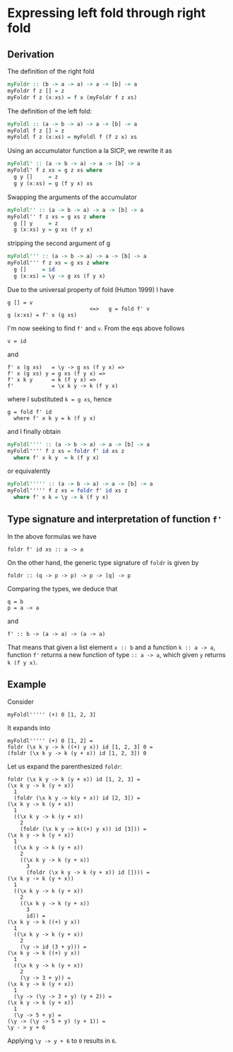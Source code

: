 Expressing left fold through right fold
=======================================

Derivation
----------

The definition of the right fold

~~~haskell
myFoldr :: (b -> a -> a) -> a -> [b] -> a
myFoldr f z [] = z
myFoldr f z (x:xs) = f x (myFoldr f z xs)
~~~


The definition of the left fold:

~~~haskell
myFoldl :: (a -> b -> a) -> a -> [b] -> a
myFoldl f z [] = z
myFoldl f z (x:xs) = myFoldl f (f z x) xs
~~~


Using an accumulator function a la SICP, we rewrite it as

~~~haskell
myFoldl' :: (a -> b -> a) -> a -> [b] -> a
myFoldl' f z xs = g z xs where
  g y []     = z
  g y (x:xs) = g (f y x) xs
~~~

Swapping the arguments of the accumulator

~~~haskell
myFoldl'' :: (a -> b -> a) -> a -> [b] -> a
myFoldl'' f z xs = g xs z where
  g [] y     = z
  g (x:xs) y = g xs (f y x)
~~~

stripping the second argument of g

~~~haskell
myFoldl''' :: (a -> b -> a) -> a -> [b] -> a
myFoldl''' f z xs = g xs z where
  g []     = id
  g (x:xs) = \y -> g xs (f y x)
~~~


Due to the universal property of fold (Hutton 1999) I have

~~~
g [] = v
                          <=>   g = fold f' v
g (x:xs) = f' x (g xs)
~~~

I'm now seeking to find `f'` and `v`. From the eqs above follows

~~~
v = id
~~~

and

~~~
f' x (g xs)   = \y -> g xs (f y x) =>
f' x (g xs) y = g xs (f y x) =>
f' x k y      = k (f y x) =>
f'            = \x k y -> k (f y x)
~~~

where I substituted `k = g xs`, hence

~~~
g = fold f' id
  where f' x k y = k (f y x)
~~~

and I finally obtain

~~~haskell
myFoldl'''' :: (a -> b -> a) -> a -> [b] -> a
myFoldl'''' f z xs = foldr f' id xs z
  where f' x k y  = k (f y x)
~~~

or equivalently

~~~haskell
myFoldl''''' :: (a -> b -> a) -> a -> [b] -> a
myFoldl''''' f z xs = foldr f' id xs z
  where f' x k = \y -> k (f y x)
~~~

Type signature and interpretation of function `f'`
--------------------------------------------------

In the above formulas we have

~~~{.haskell .ignore}
foldr f' id xs :: a -> a
~~~

On the other hand, the generic type signature of `foldr` is given by

~~~{.haskell .ignore}
foldr :: (q -> p -> p) -> p -> [q] -> p
~~~

Comparing the types, we deduce that

~~~
q = b
p = a -> a
~~~

and

~~~{.haskell .ignore}
f' :: b -> (a -> a) -> (a -> a)
~~~

That means that given a list element `x :: b` and a function `k :: a ->
a`, function `f'` returns a new function of type `:: a -> a`, which
given `y` returns `k (f y x)`.

Example
-------

Consider

~~~{.haskell .ignore}
myFoldl''''' (+) 0 [1, 2, 3]
~~~

It expands into

~~~{.haskell .ignore}
myFoldl''''' (+) 0 [1, 2] =
foldr (\x k y -> k ((+) y x)) id [1, 2, 3] 0 =
(foldr (\x k y -> k (y + x)) id [1, 2, 3]) 0
~~~

Let us expand the parenthesized `foldr`:

~~~{.haskell .ignore}
foldr (\x k y -> k (y + x)) id [1, 2, 3] =
(\x k y -> k (y + x))
  1
  (foldr (\x k y -> k(y + x)) id [2, 3]) =
(\x k y -> k (y + x))
  1
  ((\x k y -> k (y + x))
    2
    (foldr (\x k y -> k((+) y x)) id [3])) =
(\x k y -> k (y + x))
  1
  ((\x k y -> k (y + x))
    2
    ((\x k y -> k (y + x))
      3
      (foldr (\x k y -> k (y + x)) id []))) =
(\x k y -> k (y + x))
  1
  ((\x k y -> k (y + x))
    2
    ((\x k y -> k (y + x))
      3
      id)) =
(\x k y -> k ((+) y x))
  1
  ((\x k y -> k (y + x))
    2
    (\y -> id (3 + y))) =
(\x k y -> k ((+) y x))
  1
  ((\x k y -> k (y + x))
    2
    (\y -> 3 + y)) =
(\x k y -> k (y + x))
  1
  (\y -> (\y -> 3 + y) (y + 2)) =
(\x k y -> k (y + x))
  1
  (\y -> 5 + y) =
(\y -> (\y -> 5 + y) (y + 1)) =
\y - > y + 6
~~~

Applying `\y -> y + 6` to `0` results in `6`.
